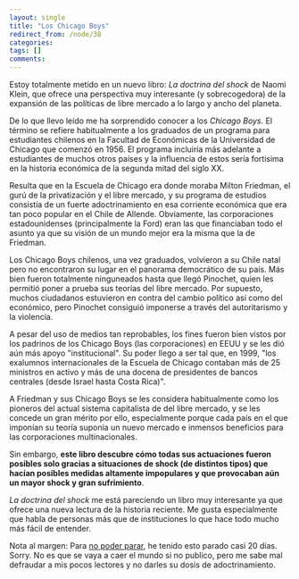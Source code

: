 ```yaml
---
layout: single
title: "Los Chicago Boys"
redirect_from: /node/38
categories:
tags: []
comments: 
---
```

Estoy totalmente metido en un nuevo libro: _La doctrina del shock_ de Naomi Klein, que ofrece una perspectiva muy interesante (y sobrecogedora) de la expansión de las políticas de libre mercado a lo largo y ancho del planeta.

De lo que llevo leído me ha sorprendido conocer a los _Chicago Boys_. El término se refiere habitualmente a los graduados de un programa para estudiantes chilenos en la Facultad de Económicas de la Universidad de Chicago que comenzó en 1956\. El programa incluiría más adelante a estudiantes de muchos otros países y la influencia de estos sería fortisima en la historia económica de la segunda mitad del siglo XX.

Resulta que en la Escuela de Chicago era donde moraba Milton Friedman, el gurú de la privatización y el libre mercado, y su programa de estudios consistía de un fuerte adoctrinamiento en esa corriente económica que era tan poco popular en el Chile de Allende. Obviamente, las corporaciones estadounidenses (principalmente la Ford) eran las que financiaban todo el asunto ya que su visión de un mundo mejor era la misma que la de Friedman.

Los Chicago Boys chilenos, una vez graduados, volvieron a su Chile natal pero no encontraron su lugar en el panorama democrático de su país. Más bien fueron totalmente ninguneados hasta que llegó Pinochet, quien les permitió poner a prueba sus teorías del libre mercado. Por supuesto, muchos ciudadanos estuvieron en contra del cambio político así como del económico, pero Pinochet consiguió imponerse a través del autoritarismo y la violencia.

A pesar del uso de medios tan reprobables, los fines fueron bien vistos por los padrinos de los Chicago Boys (las corporaciones) en EEUU y se les dió aún más apoyo "institucional". Su poder llego a ser tal que, en 1999, "los exalumnos internacionales de la Escuela de Chicago contaban más de 25 ministros en activo y más de una docena de presidentes de bancos centrales (desde Israel hasta Costa Rica)".

A Friedman y sus Chicago Boys se les considera habitualmente como los pioneros del actual sistema capitalista de del libre mercado, y se les concede un gran mérito por ello, especialmente porque cada país en el que imponían su teoría suponía un nuevo mercado e inmensos beneficios para las corporaciones multinacionales.

Sin embargo, **este libro descubre cómo todas sus actuaciones fueron posibles solo gracias a situaciones de shock (de distintos tipos) que hacían posibles medidas altamente impopulares y que provocaban aún un mayor shock y gran sufrimiento**.

_La doctrina del shock_ me está pareciendo un libro muy interesante ya que ofrece una nueva lectura de la historia reciente. Me gusta especialmente que habla de personas más que de instituciones lo que hace todo mucho más fácil de entender.

Nota al margen: Para [no poder parar](http://esclap.es/node/37), he tenido esto parado casi 20 días. Sorry. No es que se vaya a caer el mundo si no publico, pero me sabe mal defraudar a mis pocos lectores y no darles su dosis de adoctrinamiento.
